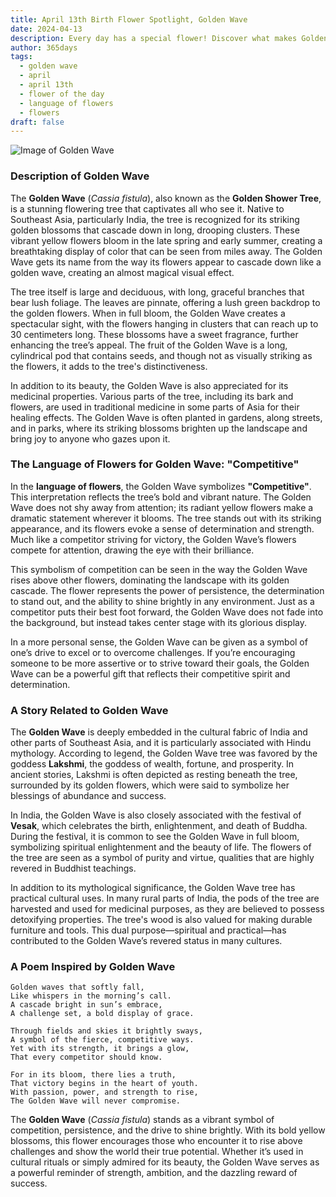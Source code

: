 ```yaml
---
title: April 13th Birth Flower Spotlight, Golden Wave
date: 2024-04-13
description: Every day has a special flower! Discover what makes Golden Wave unique as today’s birth flower and its symbolic meaning.
author: 365days
tags:
  - golden wave
  - april
  - april 13th
  - flower of the day
  - language of flowers
  - flowers
draft: false
---
```


![Image of Golden Wave](https://cdn.pixabay.com/photo/2022/06/02/06/43/flowers-7237132_640.jpg#center)


### Description of Golden Wave

The **Golden Wave** (_Cassia fistula_), also known as the **Golden Shower Tree**, is a stunning flowering tree that captivates all who see it. Native to Southeast Asia, particularly India, the tree is recognized for its striking golden blossoms that cascade down in long, drooping clusters. These vibrant yellow flowers bloom in the late spring and early summer, creating a breathtaking display of color that can be seen from miles away. The Golden Wave gets its name from the way its flowers appear to cascade down like a golden wave, creating an almost magical visual effect.

The tree itself is large and deciduous, with long, graceful branches that bear lush foliage. The leaves are pinnate, offering a lush green backdrop to the golden flowers. When in full bloom, the Golden Wave creates a spectacular sight, with the flowers hanging in clusters that can reach up to 30 centimeters long. These blossoms have a sweet fragrance, further enhancing the tree’s appeal. The fruit of the Golden Wave is a long, cylindrical pod that contains seeds, and though not as visually striking as the flowers, it adds to the tree's distinctiveness.

In addition to its beauty, the Golden Wave is also appreciated for its medicinal properties. Various parts of the tree, including its bark and flowers, are used in traditional medicine in some parts of Asia for their healing effects. The Golden Wave is often planted in gardens, along streets, and in parks, where its striking blossoms brighten up the landscape and bring joy to anyone who gazes upon it.

### The Language of Flowers for Golden Wave: "Competitive"

In the **language of flowers**, the Golden Wave symbolizes **"Competitive"**. This interpretation reflects the tree’s bold and vibrant nature. The Golden Wave does not shy away from attention; its radiant yellow flowers make a dramatic statement wherever it blooms. The tree stands out with its striking appearance, and its flowers evoke a sense of determination and strength. Much like a competitor striving for victory, the Golden Wave’s flowers compete for attention, drawing the eye with their brilliance.

This symbolism of competition can be seen in the way the Golden Wave rises above other flowers, dominating the landscape with its golden cascade. The flower represents the power of persistence, the determination to stand out, and the ability to shine brightly in any environment. Just as a competitor puts their best foot forward, the Golden Wave does not fade into the background, but instead takes center stage with its glorious display.

In a more personal sense, the Golden Wave can be given as a symbol of one’s drive to excel or to overcome challenges. If you’re encouraging someone to be more assertive or to strive toward their goals, the Golden Wave can be a powerful gift that reflects their competitive spirit and determination.

### A Story Related to Golden Wave

The **Golden Wave** is deeply embedded in the cultural fabric of India and other parts of Southeast Asia, and it is particularly associated with Hindu mythology. According to legend, the Golden Wave tree was favored by the goddess **Lakshmi**, the goddess of wealth, fortune, and prosperity. In ancient stories, Lakshmi is often depicted as resting beneath the tree, surrounded by its golden flowers, which were said to symbolize her blessings of abundance and success.

In India, the Golden Wave is also closely associated with the festival of **Vesak**, which celebrates the birth, enlightenment, and death of Buddha. During the festival, it is common to see the Golden Wave in full bloom, symbolizing spiritual enlightenment and the beauty of life. The flowers of the tree are seen as a symbol of purity and virtue, qualities that are highly revered in Buddhist teachings.

In addition to its mythological significance, the Golden Wave tree has practical cultural uses. In many rural parts of India, the pods of the tree are harvested and used for medicinal purposes, as they are believed to possess detoxifying properties. The tree's wood is also valued for making durable furniture and tools. This dual purpose—spiritual and practical—has contributed to the Golden Wave’s revered status in many cultures.

### A Poem Inspired by Golden Wave

```
Golden waves that softly fall,  
Like whispers in the morning’s call.  
A cascade bright in sun’s embrace,  
A challenge set, a bold display of grace.  

Through fields and skies it brightly sways,  
A symbol of the fierce, competitive ways.  
Yet with its strength, it brings a glow,  
That every competitor should know.  

For in its bloom, there lies a truth,  
That victory begins in the heart of youth.  
With passion, power, and strength to rise,  
The Golden Wave will never compromise.  
```

The **Golden Wave** (_Cassia fistula_) stands as a vibrant symbol of competition, persistence, and the drive to shine brightly. With its bold yellow blossoms, this flower encourages those who encounter it to rise above challenges and show the world their true potential. Whether it’s used in cultural rituals or simply admired for its beauty, the Golden Wave serves as a powerful reminder of strength, ambition, and the dazzling reward of success.

